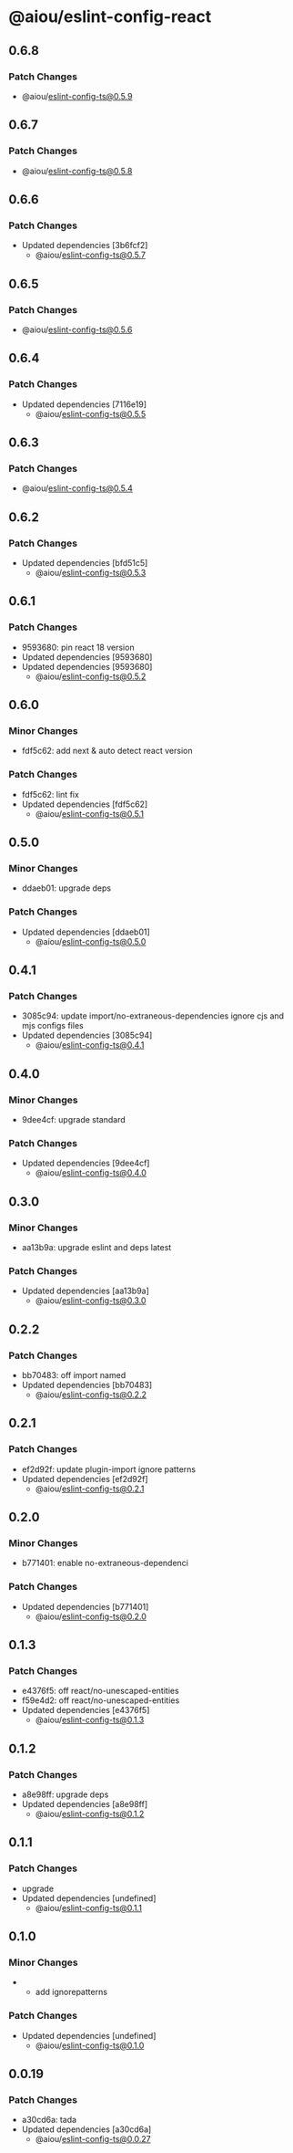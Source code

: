 # @aiou/eslint-config-react

## 0.6.8

### Patch Changes

- @aiou/eslint-config-ts@0.5.9

## 0.6.7

### Patch Changes

- @aiou/eslint-config-ts@0.5.8

## 0.6.6

### Patch Changes

- Updated dependencies [3b6fcf2]
  - @aiou/eslint-config-ts@0.5.7

## 0.6.5

### Patch Changes

- @aiou/eslint-config-ts@0.5.6

## 0.6.4

### Patch Changes

- Updated dependencies [7116e19]
  - @aiou/eslint-config-ts@0.5.5

## 0.6.3

### Patch Changes

- @aiou/eslint-config-ts@0.5.4

## 0.6.2

### Patch Changes

- Updated dependencies [bfd51c5]
  - @aiou/eslint-config-ts@0.5.3

## 0.6.1

### Patch Changes

- 9593680: pin react 18 version
- Updated dependencies [9593680]
- Updated dependencies [9593680]
  - @aiou/eslint-config-ts@0.5.2

## 0.6.0

### Minor Changes

- fdf5c62: add next & auto detect react version

### Patch Changes

- fdf5c62: lint fix
- Updated dependencies [fdf5c62]
  - @aiou/eslint-config-ts@0.5.1

## 0.5.0

### Minor Changes

- ddaeb01: upgrade deps

### Patch Changes

- Updated dependencies [ddaeb01]
  - @aiou/eslint-config-ts@0.5.0

## 0.4.1

### Patch Changes

- 3085c94: update import/no-extraneous-dependencies ignore cjs and mjs configs files
- Updated dependencies [3085c94]
  - @aiou/eslint-config-ts@0.4.1

## 0.4.0

### Minor Changes

- 9dee4cf: upgrade standard

### Patch Changes

- Updated dependencies [9dee4cf]
  - @aiou/eslint-config-ts@0.4.0

## 0.3.0

### Minor Changes

- aa13b9a: upgrade eslint and deps latest

### Patch Changes

- Updated dependencies [aa13b9a]
  - @aiou/eslint-config-ts@0.3.0

## 0.2.2

### Patch Changes

- bb70483: off import named
- Updated dependencies [bb70483]
  - @aiou/eslint-config-ts@0.2.2

## 0.2.1

### Patch Changes

- ef2d92f: update plugin-import ignore patterns
- Updated dependencies [ef2d92f]
  - @aiou/eslint-config-ts@0.2.1

## 0.2.0

### Minor Changes

- b771401: enable no-extraneous-dependenci

### Patch Changes

- Updated dependencies [b771401]
  - @aiou/eslint-config-ts@0.2.0

## 0.1.3

### Patch Changes

- e4376f5: off react/no-unescaped-entities
- f59e4d2: off react/no-unescaped-entities
- Updated dependencies [e4376f5]
  - @aiou/eslint-config-ts@0.1.3

## 0.1.2

### Patch Changes

- a8e98ff: upgrade deps
- Updated dependencies [a8e98ff]
  - @aiou/eslint-config-ts@0.1.2

## 0.1.1

### Patch Changes

- upgrade
- Updated dependencies [undefined]
  - @aiou/eslint-config-ts@0.1.1

## 0.1.0

### Minor Changes

- - add ignorepatterns

### Patch Changes

- Updated dependencies [undefined]
  - @aiou/eslint-config-ts@0.1.0

## 0.0.19

### Patch Changes

- a30cd6a: tada
- Updated dependencies [a30cd6a]
  - @aiou/eslint-config-ts@0.0.27

